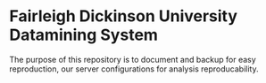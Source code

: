 # Fairleigh Dickinson University Datamining System

The purpose of this repository is to document and backup for easy reproduction, our server configurations for analysis reproducability.
